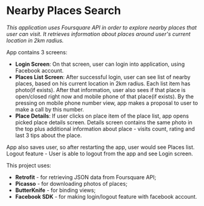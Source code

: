 # Nearby Places Search
<i>This application uses Foursquare API in order to explore nearby places that user can visit.
It retrieves information about places around user's current location in 2km radius.</i>


App contains 3 screens:
<ul>
<li><b>Login Screen</b>: On that screen, user can login into application, using Facebook account.</li>

<li><b>Places List Screen</b>: After successful login, user can see list of nearby places, based on his current location in 2km radius. 
Each list item has photo(if exists). After that information, user also sees if that place is open/closed right now and mobile phone of that place(if exists). 
By the pressing on mobile phone number view, app makes a proposal to user to make a call by this number.</li>

<li><b>Place Details</b>: If user clicks on place item of the place list, app opens picked place details screen. 
Details screen contains the same photo in the top plus additional information about place - visits count, rating and last 3 tips about the place.</li>
</ul>

App also saves user, so after restarting the app, user would see Places list.
Logout feature - User is able to logout from the app and see Login screen.

This project uses:
<ul>
<li><b>Retrofit</b> - for retrieving JSON data from Foursquare API;</li>
<li><b>Picasso</b> - for downloading photos of places;</li>
<li><b>ButterKnife</b> - for binding views;</li>
<li><b>Facebook SDK</b> - for making login/logout feature with facebook account.</li>
</ul>

